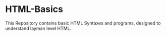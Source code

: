 # HTML-Basics
This Repository contains basic HTML Syntaxes and programs, designed to understand layman level HTML.
